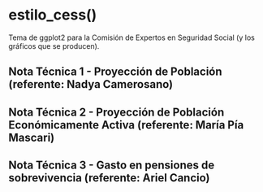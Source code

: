 # estilo_cess()

Tema de ggplot2 para la Comisión de Expertos en Seguridad Social (y los gráficos que se producen).

## Nota Técnica 1 - Proyección de Población (referente: Nadya Camerosano)

## Nota Técnica 2 - Proyección de Población Económicamente Activa (referente: María Pía Mascari)

## Nota Técnica 3 - Gasto en pensiones de sobrevivencia (referente: Ariel Cancio)
